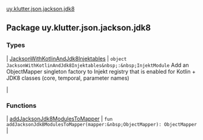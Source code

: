 [uy.klutter.json.jackson.jdk8](.)


## Package uy.klutter.json.jackson.jdk8


### Types


| [JacksonWithKotlinAndJdk8Injektables](-jackson-with-kotlin-and-jdk8-injektables/index.md) | `object JacksonWithKotlinAndJdk8Injektables&nbsp;:&nbsp;InjektModule`
Add an ObjectMapper singleton factory to Injekt registry that is enabled for Kotlin + JDK8 classes (core, temporal, parameter names)

 |


### Functions


| [addJacksonJdk8ModulesToMapper](add-jackson-jdk8-modules-to-mapper.md) | `fun addJacksonJdk8ModulesToMapper(mapper:&nbsp;ObjectMapper): ObjectMapper` |

